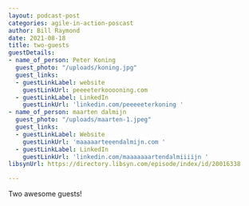 ```yaml
---
layout: podcast-post
categories: agile-in-action-poscast
author: Bill Raymond
date: 2021-08-18
title: two-guests
guestDetails:
- name_of_person: Peter Koning
  guest_photo: "/uploads/koning.jpg"
  guest_links:
  - guestLinkLabel: website
    guestLinkUrl: peeeeterkooooning.com
  - guestLinkLabel: LinkedIn
    guestLinkUrl: 'linkedin.com/peeeeeterkoning '
- name_of_person: maarten dalmijn
  guest_photo: "/uploads/maarten-1.jpeg"
  guest_links:
  - guestLinkLabel: Website
    guestLinkUrl: 'maaaaarteeendalmijn.com '
  - guestLinkLabel: LinkedIn
    guestLinkUrl: 'linkedin.com/maaaaaaartendalmiiiijn '
libsynUrl: https://directory.libsyn.com/episode/index/id/20016338

---
```

Two awesome guests!
